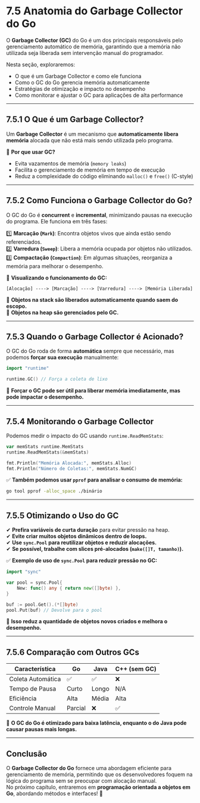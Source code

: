 # **7.5 Anatomia do Garbage Collector do Go**

O **Garbage Collector (GC)** do Go é um dos principais responsáveis pelo gerenciamento automático de memória, garantindo que a memória não utilizada seja liberada sem intervenção manual do programador.

Nesta seção, exploraremos:

- O que é um Garbage Collector e como ele funciona
- Como o GC do Go gerencia memória automaticamente
- Estratégias de otimização e impacto no desempenho
- Como monitorar e ajustar o GC para aplicações de alta performance

---

## **7.5.1 O Que é um Garbage Collector?**

Um **Garbage Collector** é um mecanismo que **automaticamente libera memória** alocada que não está mais sendo utilizada pelo programa.

📌 **Por que usar GC?**

- Evita vazamentos de memória (`memory leaks`)
- Facilita o gerenciamento de memória em tempo de execução
- Reduz a complexidade do código eliminando `malloc()` e `free()` (C-style)

---

## **7.5.2 Como Funciona o Garbage Collector do Go?**

O GC do Go é **concurrent** e **incremental**, minimizando pausas na execução do programa. Ele funciona em três fases:

1️⃣ **Marcação (`Mark`)**: Encontra objetos vivos que ainda estão sendo referenciados.  
2️⃣ **Varredura (`Sweep`)**: Libera a memória ocupada por objetos não utilizados.  
3️⃣ **Compactação (`Compaction`)**: Em algumas situações, reorganiza a memória para melhorar o desempenho.

🔎 **Visualizando o funcionamento do GC:**

```
[Alocação] ----> [Marcação] ----> [Varredura] ----> [Memória Liberada]
```

📌 **Objetos na stack são liberados automaticamente quando saem do escopo.**  
📌 **Objetos na heap são gerenciados pelo GC.**

---

## **7.5.3 Quando o Garbage Collector é Acionado?**

O GC do Go roda de forma **automática** sempre que necessário, mas podemos **forçar sua execução** manualmente:

```go
import "runtime"

runtime.GC() // Força a coleta de lixo
```

📌 **Forçar o GC pode ser útil para liberar memória imediatamente, mas pode impactar o desempenho.**

---

## **7.5.4 Monitorando o Garbage Collector**

Podemos medir o impacto do GC usando `runtime.ReadMemStats`:

```go
var memStats runtime.MemStats
runtime.ReadMemStats(&memStats)

fmt.Println("Memória Alocada:", memStats.Alloc)
fmt.Println("Número de Coletas:", memStats.NumGC)
```

✅ **Também podemos usar `pprof` para analisar o consumo de memória:**

```sh
go tool pprof -alloc_space ./binário
```

---

## **7.5.5 Otimizando o Uso do GC**

✔ **Prefira variáveis de curta duração** para evitar pressão na heap.  
✔ **Evite criar muitos objetos dinâmicos dentro de loops.**  
✔ **Use `sync.Pool` para reutilizar objetos e reduzir alocações.**  
✔ **Se possível, trabalhe com slices pré-alocados (`make([]T, tamanho)`).**  

✅ **Exemplo de uso de `sync.Pool` para reduzir pressão no GC:**

```go
import "sync"

var pool = sync.Pool{
    New: func() any { return new([]byte) },
}

buf := pool.Get().(*[]byte)
pool.Put(buf) // Devolve para o pool
```

📌 **Isso reduz a quantidade de objetos novos criados e melhora o desempenho.**

---

## **7.5.6 Comparação com Outros GCs**

| Característica | Go | Java | C++ (sem GC) |
|---------------|----|------|--------------|
| Coleta Automática | ✅ | ✅ | ❌ |
| Tempo de Pausa | Curto | Longo | N/A |
| Eficiência | Alta | Média | Alta |
| Controle Manual | Parcial | ❌ | ✅ |

📌 **O GC do Go é otimizado para baixa latência, enquanto o do Java pode causar pausas mais longas.**

---

## **Conclusão**

O **Garbage Collector do Go** fornece uma abordagem eficiente para gerenciamento de memória, permitindo que os desenvolvedores foquem na lógica do programa sem se preocupar com alocação manual.  
No próximo capítulo, entraremos em **programação orientada a objetos em Go**, abordando métodos e interfaces! 🚀
